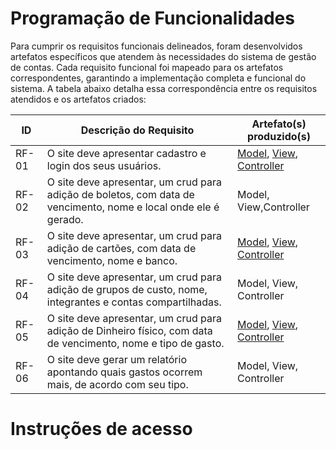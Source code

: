 
# Programação de Funcionalidades
  
 Para cumprir os requisitos funcionais delineados, foram desenvolvidos artefatos específicos que atendem às necessidades do sistema de gestão de contas. Cada requisito funcional foi mapeado para os artefatos correspondentes, garantindo a implementação completa e funcional do sistema. A tabela abaixo detalha essa correspondência entre os requisitos atendidos e os artefatos criados:


|ID     | Descrição do Requisito  | Artefato(s) produzido(s)   |
|-------|-------------------------|----|
|RF-01|	O site deve apresentar cadastro e login dos seus usuários.|[Model](https://github.com/ICEI-PUC-Minas-PMV-ADS/pmv-ads-2024-1-e2-proj-int-t9-pmv-ads-2024-1-e2-proj-gestaocontas/blob/main/src/Trabalho_PUC/Models/User.cs),	[View](https://github.com/ICEI-PUC-Minas-PMV-ADS/pmv-ads-2024-1-e2-proj-int-t9-pmv-ads-2024-1-e2-proj-gestaocontas/tree/main/src/Trabalho_PUC/Views/User), [Controller](https://github.com/ICEI-PUC-Minas-PMV-ADS/pmv-ads-2024-1-e2-proj-int-t9-pmv-ads-2024-1-e2-proj-gestaocontas/blob/main/src/Trabalho_PUC/Controllers/UserController.cs)|
|RF-02|	O site deve apresentar, um crud para adição de boletos, com data de vencimento, nome e local onde ele é gerado.|	Model,	View,Controller|
|RF-03|	O site deve apresentar, um crud para adição de cartões, com data de vencimento, nome e banco.|	[Model](https://github.com/ICEI-PUC-Minas-PMV-ADS/pmv-ads-2024-1-e2-proj-int-t9-pmv-ads-2024-1-e2-proj-gestaocontas/blob/main/src/Trabalho_PUC/Models/Cards.cs),	[View](https://github.com/ICEI-PUC-Minas-PMV-ADS/pmv-ads-2024-1-e2-proj-int-t9-pmv-ads-2024-1-e2-proj-gestaocontas/tree/main/src/Trabalho_PUC/Views/Card), [Controller](https://github.com/ICEI-PUC-Minas-PMV-ADS/pmv-ads-2024-1-e2-proj-int-t9-pmv-ads-2024-1-e2-proj-gestaocontas/blob/main/src/Trabalho_PUC/Controllers/CardController.cs)
|RF-04|O site deve apresentar, um crud para adição de grupos de custo, nome, integrantes e contas compartilhadas.	|Model,	View, Controller|
|RF-05|	O site deve apresentar, um crud para adição de Dinheiro físico, com data de vencimento, nome e tipo de gasto.|	[Model](https://github.com/ICEI-PUC-Minas-PMV-ADS/pmv-ads-2024-1-e2-proj-int-t9-pmv-ads-2024-1-e2-proj-gestaocontas/blob/main/src/Trabalho_PUC/Models/PhysicalMoney.cs),	[View](https://github.com/ICEI-PUC-Minas-PMV-ADS/pmv-ads-2024-1-e2-proj-int-t9-pmv-ads-2024-1-e2-proj-gestaocontas/tree/main/src/Trabalho_PUC/Views/Physical), [Controller](https://github.com/ICEI-PUC-Minas-PMV-ADS/pmv-ads-2024-1-e2-proj-int-t9-pmv-ads-2024-1-e2-proj-gestaocontas/blob/main/src/Trabalho_PUC/Controllers/PhysicalController.cs)|
|RF-06|	O site deve gerar um relatório apontando quais gastos ocorrem mais, de acordo com seu tipo.|	Model,	View, Controller|


# Instruções de acesso

